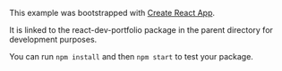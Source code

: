 This example was bootstrapped with [Create React App](https://github.com/facebook/create-react-app).

It is linked to the react-dev-portfolio package in the parent directory for development purposes.

You can run `npm install` and then `npm start` to test your package.

